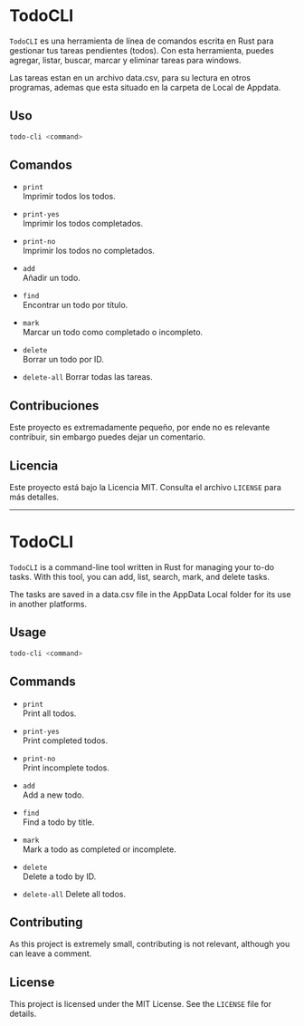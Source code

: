# TodoCLI

`TodoCLI` es una herramienta de línea de comandos escrita en Rust para gestionar tus tareas pendientes (todos). Con esta herramienta, puedes agregar, listar, buscar, marcar y eliminar tareas para windows.

Las tareas estan en un archivo data.csv, para su lectura en otros programas, ademas que esta situado en la carpeta de Local de Appdata.

## Uso

```bash
todo-cli <command>
```

## Comandos

- `print`  
  Imprimir todos los todos.

- `print-yes`  
  Imprimir los todos completados.

- `print-no`  
  Imprimir los todos no completados.

- `add`  
  Añadir un todo.

- `find`  
  Encontrar un todo por título.

- `mark`  
  Marcar un todo como completado o incompleto.

- `delete`  
  Borrar un todo por ID.

- `delete-all`
  Borrar todas las tareas.

## Contribuciones

Este proyecto es extremadamente pequeño, por ende no es relevante contribuir, sin embargo puedes dejar un comentario.

## Licencia

Este proyecto está bajo la Licencia MIT. Consulta el archivo `LICENSE` para más detalles.

---

# TodoCLI

`TodoCLI` is a command-line tool written in Rust for managing your to-do tasks. With this tool, you can add, list, search, mark, and delete tasks.

The tasks are saved in a data.csv file in the AppData Local folder for its use in another platforms.

## Usage

```bash
todo-cli <command>
```

## Commands

- `print`  
  Print all todos.

- `print-yes`  
  Print completed todos.

- `print-no`  
  Print incomplete todos.

- `add`  
  Add a new todo.

- `find`  
  Find a todo by title.

- `mark`  
  Mark a todo as completed or incomplete.

- `delete`  
  Delete a todo by ID.

- `delete-all`
  Delete all todos.

## Contributing

As this project is extremely small, contributing is not relevant, although you can leave a comment.

## License

This project is licensed under the MIT License. See the `LICENSE` file for details.